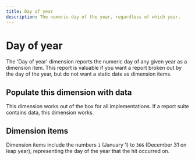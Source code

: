 ```yaml
---
title: Day of year
description: The numeric day of the year, regardless of which year.
---
```


# Day of year

The 'Day of year' dimension reports the numeric day of any given year as a dimension item. This report is valuable if you want a report broken out by the day of the year, but do not want a static date as dimension items.

## Populate this dimension with data

This dimension works out of the box for all implementations. If a report suite contains data, this dimension works.

## Dimension items

Dimension items include the numbers `1` (January 1) to `366` (December 31 on leap year), representing the day of the year that the hit occurred on.
